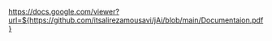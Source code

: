 
https://docs.google.com/viewer?url=${https://github.com/itsalirezamousavi/jAi/blob/main/Documentaion.pdf}

